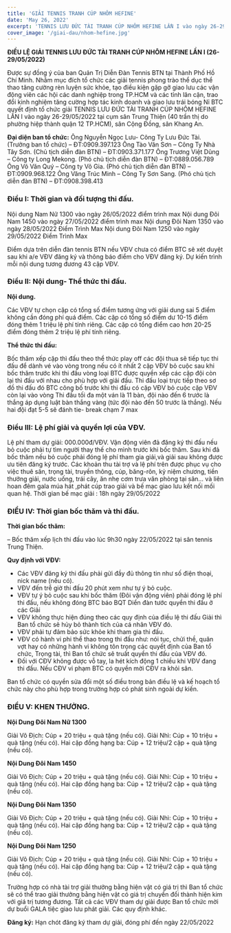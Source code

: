 ```yaml
---
title: 'GIẢI TENNIS TRANH CÚP NHÔM HEFINE'
date: 'May 26, 2022'
excerpt: 'TENNIS LƯU ĐỨC TÀI TRANH CÚP NHÔM HEFINE LẦN I vào ngày 26-29/05/2022 tại cụm sân Trung Thiện (40 trần thị do phường hiệp thành quận 12 TP.HCM), sân Cộng Đồng, sân Khang An'
cover_image: '/giai-dau/nhom-hefine.jpg'
---
```


**ĐIỀU LỆ GIẢI TENNIS LƯU ĐỨC TÀI TRANH CÚP NHÔM HEFINE LẦN I (26-29/05/2022)**

Được sự đồng ý của ban Quản Trị Diễn Đàn Tennis BTN tại Thành Phố Hồ Chí Minh. Nhằm mục đích tổ chức các giải tennis phong trào thể dục thể thao tăng cường rèn luyện sức khỏe, tạo điều kiện gặp gỡ giao lưu các vận động viên các hội các danh nghiệp trong TP.HCM và các tỉnh lân cận, trao đổi kinh nghiệm tăng cường hợp tác kinh doanh và giao lưu trái bóng Nỉ BTC quyết định tổ chức giải TENNIS LƯU ĐỨC TÀI TRANH CÚP NHÔM HEFINE LẦN I vào ngày 26-29/05/2022 tại cụm sân Trung Thiện (40 trần thị do phường hiệp thành quận 12 TP.HCM), sân Cộng Đồng, sân Khang An.

**Đại diện ban tổ chức:**
Ông Nguyễn Ngọc Lưu- Công Ty Lưu Đức Tài. (Trưởng ban tổ chức) – ĐT:0909.397.123
Ông Tào Văn Sơn – Công Ty Nhà Tây Sơn. (Chủ tịch diễn đàn BTN) – ĐT:0903.371.177
Ông Trương Việt Dũng – Công ty Long Mekong. (Phó chủ tịch diễn đàn BTN) – ĐT:0889.056.789
Ông Võ Văn Quý – Công ty Võ Gia. (Phó chủ tịch diễn đàn BTN) – ĐT:0909.968.122
Ông Văng Trúc Minh – Công Ty Sơn Sang. (Phó chủ tịch diễn đàn BTN) – ĐT:0908.398.413

### Điều I: Thời gian và đối tượng thi đấu.

Nội dung Nam Nữ 1300 vào ngày 26/05/2022 điểm trình max
Nội dung Đôi Nam 1450 vào ngày 27/05/2022 điểm trình max
Nội dung Đôi Nam 1350 vào ngày 28/05/2022 Điểm Trình Max
Nội dung Đôi Nam 1250 vào ngày 29/05/2022 Điểm Trình Max

Điểm dựa trên diễn đàn tennis BTN nếu VĐV chưa có điểm BTC sẽ xét duyệt sau khi a/e VĐV đăng ký và thông báo điểm cho VĐV đăng ký.
Dự kiến trình mỗi nội dung tương đương 43 cặp VĐV.

### Điều II: Nội dung- Thể thức thi đấu.

**Nội dung.**

Các VĐV tự chọn cặp có tổng số điểm tương ứng với giải dung sai 5 điểm không cần đóng phí quá điểm. Các cặp có tổng số điểm dư 10-15 điểm đóng thêm 1 triệu lệ phí tính riêng. Các cặp có tổng điểm cao hơn 20-25 điểm đóng thêm 2 triệu lệ phí tính riêng.

**Thể thức thi đấu:**

Bốc thăm xếp cặp thì đấu theo thể thức play off các đội thua sẽ tiếp tục thi đấu để dành vé vào vòng trong nếu có ít nhất 2 cặp VĐV bỏ cuộc sau khi bốc thăm trước khi thi đấu vòng loại BTC được quyền xếp các cặp đội còn lại thì đấu với nhau cho phù hợp với giải đấu.
Thi đấu loại trực tiếp theo sơ đồ thi đấu đó BTC công bố trước khi thi đấu có cặp VĐV bỏ cuộc cặp VĐV còn lại vào vòng
Thi đấu tối đa một ván là 11 bàn, đội nào đến 6 trước là thắng áp dụng luật bàn thắng vàng (tức đội nào đến 50 trước là thắng). Nếu hai đội đạt 5-5 sẽ đánh tie- break chạm 7 max

### Điều III: Lệ phí giải và quyền lợi của VĐV.

Lệ phí tham dự giải: 000.000đ/VĐV.
Vận động viên đả đăng ký thi đấu nếu bỏ cuộc phải tự tìm người thay thế cho mình trước khi bốc thăm.
Sau khi đả bốc thăm nếu bỏ cuộc phải đóng lệ phí tham gia giải,và giải sau không được ưu tiên đăng ký trước.
Các khoản thu tài trợ và lệ phí trên được phục vụ cho việc thuê sân, trọng tài, truyền thông, cúp, băng-rôn, kỷ niệm chương, tiền thưởng giải, nước uống, trái cây, ăn nhẹ cơm trưa văn phòng tại sân… và liên hoan đêm gala múa hát ,phát cúp trao giải và bế mạc giao lưu kết nối mối quan hệ.
Thời gian bế mạc giải : 18h ngày 29/05/2022

### ĐIỂU IV: Thời gian bốc thăm và thi đấu.

**Thời gian bốc thăm:**

– Bốc thăm xếp lịch thi đấu vào lúc 9h30 ngày 22/05/2022 tại sân tennis Trung Thiện.

**Quy định với VĐV:**

- Các VĐV đăng ký thi đấu phải gửi đầy đủ thông tin như số điện thoại, nick name (nếu có).
- VĐV đến trễ giờ thi đấu 20 phút xem như tự ý bỏ cuộc.
- VĐV tự ý bỏ cuộc sau khi bốc thăm (Đôi vận động viên) phải đóng lệ phí thi đấu, nếu không đóng BTC báo BQT Diển đàn tước quyền thi đấu ở các Giải
- VĐV không thực hiện đúng theo các quy định của điều lệ thi đấu Giải thì Ban tổ chức sẽ hủy bỏ thành tích của cá nhân VĐV đó.
- VĐV phải tự đảm bảo sức khỏe khi tham gia thi đấu.
- VĐV có hành vi phi thể thao trong thi đấu như: nói tục, chửi thề, quăn vợt hay có những hành vi không tôn trọng các quyết định của Ban tổ chức, Trọng tài, thì Ban tổ chức sẽ truất quyền thi đấu của VĐV đó.
- Đối với CĐV không được vỗ tay, la hét kích động 1 chiều khi VĐV đang thi đấu. Nếu CĐV vi phạm BTC có quyền mời CĐV ra khỏi sân.

Ban tổ chức có quyền sửa đổi một số điều trong bản điều lệ và kế hoạch tổ chức này cho phù hợp trong trường hợp có phát sinh ngoài dự kiến.

### ĐIỀU V: KHEN THƯỞNG.

**Nội Dung Đôi Nam Nữ 1300**

Giải Vô Địch: Cúp + 20 triệu + quà tặng (nếu có).
Giải Nhì: Cúp + 10 triệu + quà tặng (nếu có).
Hai cặp đồng hạng ba: Cúp + 12 triệu/2 cặp + quà tặng (nếu có).

**Nội Dung Đôi Nam 1450**

Giải Vô Địch: Cúp + 20 triệu + quà tặng (nếu có).
Giải Nhì: Cúp + 10 triệu + quà tặng (nếu có).
Hai cặp đồng hạng ba: Cúp + 12 triệu/2 cặp + quà tặng (nếu có).

**Nội Dung Đôi Nam 1350**

Giải Vô Địch: Cúp + 20 triệu + quà tặng (nếu có).
Giải Nhì: Cúp + 10 triệu + quà tặng (nếu có).
Hai cặp đồng hạng ba: Cúp + 12 triệu/2 cặp + quà tặng (nếu có).

**Nội Dung Đôi Nam 1250**

Giải Vô Địch: Cúp + 20 triệu + quà tặng (nếu có).
Giải Nhì: Cúp + 10 triệu + quà tặng (nếu có).
Hai cặp đồng hạng ba: Cúp + 12 triệu/2 cặp + quà tặng (nếu có).

Trường hợp có nhà tài trợ giải thưởng bằng hiện vật có giá trị thì Ban tổ chức sẽ có thể trao giải thưởng bằng hiện vật có giá trị chuyển đổi thành hiện kim với giá trị tương đương.
Tất cả các VĐV tham dự giải được Ban tổ chức mời dự buổi GALA tiệc giao lưu phát giải.
Các quy định khác.

**Đăng ký:**
Hạn chót đăng ký tham dự giải, đóng phí đến ngày 22/05/2022
